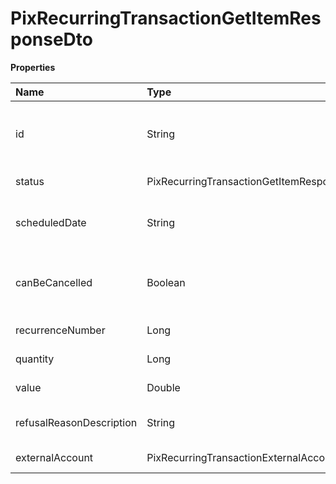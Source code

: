 # PixRecurringTransactionGetItemResponseDto

**Properties**

| Name                     | Type                                                                    | Required | Description                                  |
| :----------------------- | :---------------------------------------------------------------------- | :------- | :------------------------------------------- |
| id                       | String                                                                  | ❌       | Unique recurrence item identifier in Asaas   |
| status                   | PixRecurringTransactionGetItemResponsePixRecurringTransactionItemStatus | ❌       | Recurrence item status                       |
| scheduledDate            | String                                                                  | ❌       | Recurrence item scheduled date               |
| canBeCancelled           | Boolean                                                                 | ❌       | Whether the recurrence item can be cancelled |
| recurrenceNumber         | Long                                                                    | ❌       | Recurrence number                            |
| quantity                 | Long                                                                    | ❌       | Number of repetitions                        |
| value                    | Double                                                                  | ❌       | Recurrence value                             |
| refusalReasonDescription | String                                                                  | ❌       | Recurrence item refusal reason               |
| externalAccount          | PixRecurringTransactionExternalAccountDto                               | ❌       | Receiver information                         |

<!-- This file was generated by liblab | https://liblab.com/ -->
